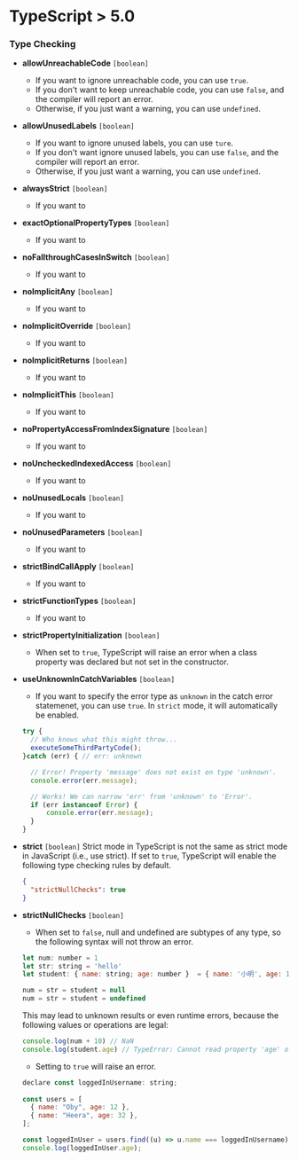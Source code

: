 # TypeScript > 5.0

### Type Checking

- **allowUnreachableCode**  `[boolean]`
  - If you want to ignore unreachable code, you can use `true`.
  - If you don't want to keep unreachable code, you can use `false`, and the compiler will report an error.
  - Otherwise, if you just want a warning, you can use `undefined`.

- **allowUnusedLabels** `[boolean]`
  - If you want to ignore unused labels, you can use `ture`.
  - If you don't want ignore unused labels, you can use `false`, and the compiler will report an error.
  - Otherwise, if you just want a warning, you can use `undefined`.
  

- **alwaysStrict** `[boolean]`
  - If you want to 
 
- **exactOptionalPropertyTypes** `[boolean]`
  - If you want to 
  
- **noFallthroughCasesInSwitch** `[boolean]`
  - If you want to 
  
- **noImplicitAny** `[boolean]`
  - If you want to

- **noImplicitOverride** `[boolean]`
  - If you want to
  
- **noImplicitReturns** `[boolean]`
  - If you want to
  
- **noImplicitThis** `[boolean]`
  - If you want to
  
- **noPropertyAccessFromIndexSignature** `[boolean]`
  - If you want to 
  
- **noUncheckedIndexedAccess** `[boolean]`
  - If you want to 
  
- **noUnusedLocals** `[boolean]`
  - If you want to 
  
- **noUnusedParameters** `[boolean]`
  - If you want to
  
- **strictBindCallApply** `[boolean]`
  - If you want to 
  
- **strictFunctionTypes** `[boolean]`
  - If you want to 
  
- **strictPropertyInitialization** `[boolean]`
  - When set to `true`, TypeScript will raise an error when a class property was declared but not set in the constructor. 
  
- **useUnknownInCatchVariables** `[boolean]`
  - If you want to specify the error type as `unknown` in the catch error statemenet, you can use `true`. In `strict` mode, it will automatically be enabled.
  ```js
  try {
    // Who knows what this might throw...
    executeSomeThirdPartyCode();
  }catch (err) { // err: unknown

    // Error! Property 'message' does not exist on type 'unknown'.
    console.error(err.message);

    // Works! We can narrow 'err' from 'unknown' to 'Error'.
    if (err instanceof Error) {
        console.error(err.message);
    }
  }
  ```

- **strict** `[boolean]`
  Strict mode in TypeScript is not the same as strict mode in JavaScript (i.e., use strict). If set to `true`, TypeScript will enable the following type checking rules by default.

  ```json
  {
    "strictNullChecks": true 
  }
  ```

- **strictNullChecks** `[boolean]`
  - When set to `false`, null and undefined are subtypes of any type, so the following syntax will not throw an error.
  
  ```js
  let num: number = 1
  let str: string = 'hello'
  let student: { name: string; age: number }  = { name: '小明', age: 12}

  num = str = student = null
  num = str = student = undefined
  ```

  This may lead to unknown results or even runtime errors, because the following values or operations are legal:

  ```js
  console.log(num + 10) // NaN
  console.log(student.age) // TypeError: Cannot read property 'age' of undefined
  ```

  - Setting to `true` will raise an error.

  ```js
  declare const loggedInUsername: string;
 
  const users = [
    { name: "Oby", age: 12 },
    { name: "Heera", age: 32 },
  ];
  
  const loggedInUser = users.find((u) => u.name === loggedInUsername);
  console.log(loggedInUser.age);
  ```
